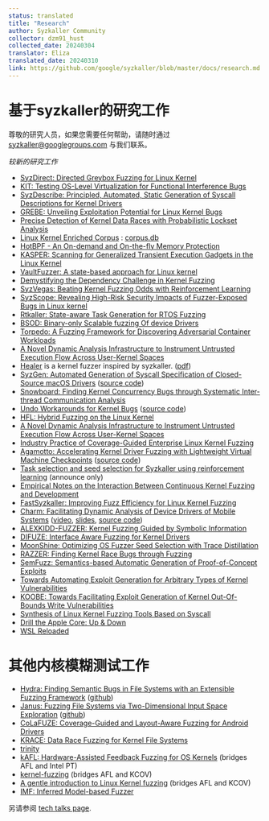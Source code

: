 ```yaml
---
status: translated
title: "Research"
author: Syzkaller Community
collector: dzm91_hust
collected_date: 20240304
translator: Eliza
translated_date: 20240310
link: https://github.com/google/syzkaller/blob/master/docs/research.md
---
```


# 基于syzkaller的研究工作

尊敬的研究人员，如果您需要任何帮助，请随时通过 syzkaller@googlegroups.com 与我们联系。

_较新的研究工作_
* [SyzDirect: Directed Greybox Fuzzing for Linux Kernel](https://dl.acm.org/doi/abs/10.1145/3576915.3623146)
* [KIT: Testing OS-Level Virtualization for Functional Interference Bugs](https://doi.org/10.1145/3575693.3575731)
* [SyzDescribe: Principled, Automated, Static Generation of Syscall Descriptions for Kernel Drivers](https://github.com/seclab-ucr/SyzDescribe)
* [GREBE: Unveiling Exploitation Potential for Linux Kernel Bugs](https://zplin.me/papers/GREBE.pdf)
* [Precise Detection of Kernel Data Races with Probabilistic Lockset Analysis](https://www.cs.columbia.edu/~gabe/files/oakland2023_pla.pdf)
* [Linux Kernel Enriched Corpus](https://github.com/cmu-pasta/linux-kernel-enriched-corpus) : [corpus.db](https://github.com/cmu-pasta/linux-kernel-enriched-corpus/raw/main/corpus.db)
* [HotBPF - An On-demand and On-the-fly Memory Protection](https://www.youtube.com/watch?v=1KSLTsgxaSU)
* [KASPER: Scanning for Generalized Transient Execution Gadgets in the Linux Kernel](https://www.vusec.net/projects/kasper/)
* [VaultFuzzer: A state-based approach for Linux kernel](https://hardenedvault.net/blog/2021-09-13-vaultfuzzer/)
* [Demystifying the Dependency Challenge in Kernel Fuzzing](https://conf.researchr.org/details/icse-2022/icse-2022-papers/89/Demystifying-the-Dependency-Challenge-in-Kernel-Fuzzing)
* [SyzVegas: Beating Kernel Fuzzing Odds with Reinforcement Learning](https://www.usenix.org/conference/usenixsecurity21/presentation/wang-daimeng)
* [SyzScope: Revealing High-Risk Security Impacts of Fuzzer-Exposed Bugs in Linux kernel](https://www.usenix.org/conference/usenixsecurity22/presentation/zou)
* [Rtkaller: State-aware Task Generation for RTOS Fuzzing](http://www.wingtecher.com/themes/WingTecherResearch/assets/papers/emsoft21.pdf)
* [BSOD: Binary-only Scalable fuzzing Of device Drivers](https://dmnk.co/raid21-bsod.pdf)
* [Torpedo: A Fuzzing Framework for Discovering Adversarial Container Workloads](https://vtechworks.lib.vt.edu/handle/10919/104159)
* [A Novel Dynamic Analysis Infrastructure to Instrument Untrusted Execution Flow Across User-Kernel Spaces](https://ieeexplore.ieee.org/abstract/document/9519439)
* [Healer](https://github.com/SunHao-0/healer) is a kernel fuzzer inspired by syzkaller. ([pdf](http://www.wingtecher.com/themes/WingTecherResearch/assets/papers/healer-sosp21.pdf))
* [SyzGen: Automated Generation of Syscall Specification of Closed-Source macOS Drivers](https://www.cs.ucr.edu/~zhiyunq/pub/ccs21_syzgen.pdf) ([source code](https://github.com/seclab-ucr/SyzGen_setup))
* [Snowboard: Finding Kernel Concurrency Bugs through Systematic Inter-thread Communication Analysis](https://dl.acm.org/doi/10.1145/3477132.3483549)
* [Undo Workarounds for Kernel Bugs](https://www.usenix.org/system/files/sec21fall-talebi.pdf) ([source code](https://trusslab.github.io/hecaton))
* [HFL: Hybrid Fuzzing on the Linux Kernel](https://www.ndss-symposium.org/wp-content/uploads/2020/02/24018-paper.pdf)
* [A Novel Dynamic Analysis Infrastructure to Instrument Untrusted Execution Flow Across User-Kernel Spaces](https://www.computer.org/csdl/proceedings-article/sp/2021/893400a402/1mbmHSlbmvK)
* [Industry Practice of Coverage-Guided Enterprise Linux Kernel Fuzzing](http://wingtecher.com/themes/WingTecherResearch/assets/papers/fse19-linux-kernel.pdf)
* [Agamotto: Accelerating Kernel Driver Fuzzing with Lightweight Virtual Machine Checkpoints](https://www.usenix.org/conference/usenixsecurity20/presentation/song) ([source code](https://github.com/securesystemslab/agamotto))
* [Task selection and seed selection for Syzkaller using reinforcement learning](https://groups.google.com/d/msg/syzkaller/eKPD4ZpJ66o/UqO_K-SMFwAJ) (announce only)
* [Empirical Notes on the Interaction Between Continuous Kernel Fuzzing and Development](http://users.utu.fi/kakrind/publications/19/vulnfuzz_camera.pdf)
* [FastSyzkaller: Improving Fuzz Efficiency for Linux Kernel Fuzzing](https://iopscience.iop.org/article/10.1088/1742-6596/1176/2/022013)
* [Charm: Facilitating Dynamic Analysis of Device Drivers of Mobile Systems](https://www.usenix.org/system/files/conference/usenixsecurity18/sec18-talebi.pdf)
([video](https://www.usenix.org/conference/usenixsecurity18/presentation/talebi),
[slides](https://www.usenix.org/sites/default/files/conference/protected-files/security18_slides_talebi.pdf),
[source code](https://trusslab.github.io/charm))
* [ALEXKIDD-FUZZER: Kernel Fuzzing Guided by Symbolic Information](https://www.cerias.purdue.edu/assets/symposium/2018-posters/829-D1B.pdf)
* [DIFUZE: Interface Aware Fuzzing for Kernel Drivers](https://acmccs.github.io/papers/p2123-corinaA.pdf)
* [MoonShine: Optimizing OS Fuzzer Seed Selection with Trace Distillation](http://www.cs.columbia.edu/~suman/docs/moonshine.pdf)
* [RAZZER: Finding Kernel Race Bugs through Fuzzing](https://lifeasageek.github.io/papers/jeong:razzer.pdf)
* [SemFuzz: Semantics-based Automatic Generation of Proof-of-Concept Exploits](https://www.informatics.indiana.edu/xw7/papers/p2139-you.pdf)
* [Towards Automating Exploit Generation for Arbitrary Types of Kernel Vulnerabilities](https://i.blackhat.com/us-18/Thu-August-9/us-18-Wu-Towards-Automating-Exploit-Generation-For-Arbitrary-Types-of-Kernel-Vulnerabilities-wp.pdf)
* [KOOBE: Towards Facilitating Exploit Generation of Kernel Out-Of-Bounds Write Vulnerabilities](https://www.usenix.org/system/files/sec20summer_chen-weiteng_prepub.pdf)
* [Synthesis of Linux Kernel Fuzzing Tools Based on Syscall](http://dpi-proceedings.com/index.php/dtcse/article/download/14990/14503)
* [Drill the Apple Core: Up & Down](https://i.blackhat.com/eu-18/Wed-Dec-5/eu-18-Juwei_Lin-Drill-The-Apple-Core.pdf)
* [WSL Reloaded](https://www.slideshare.net/AnthonyLAOUHINETSUEI/wsl-reloaded)

# 其他内核模糊测试工作

* [Hydra: Finding Semantic Bugs in File Systems with an Extensible Fuzzing Framework](https://squizz617.github.io/pubs/hydra-sosp19.pdf) ([github](https://github.com/sslab-gatech/hydra))
* [Janus: Fuzzing File Systems via Two-Dimensional Input Space Exploration](https://gts3.org/assets/papers/2019/xu:janus.pdf) ([github](https://github.com/sslab-gatech/janus))
* [CoLaFUZE: Coverage-Guided and Layout-Aware Fuzzing for Android Drivers](https://www.jstage.jst.go.jp/article/transinf/E104.D/11/E104.D_2021NGP0005/_pdf)
* [KRACE: Data Race Fuzzing for Kernel File Systems](https://www.cc.gatech.edu/~mxu80/pubs/xu:krace.pdf)
* [trinity](https://github.com/kernelslacker/trinity)
* [kAFL: Hardware-Assisted Feedback Fuzzing for OS Kernels](https://www.usenix.org/system/files/conference/usenixsecurity17/sec17-schumilo.pdf) (bridges AFL and Intel PT)
* [kernel-fuzzing](https://github.com/oracle/kernel-fuzzing) (bridges AFL and KCOV)
* [A gentle introduction to Linux Kernel fuzzing](https://blog.cloudflare.com/a-gentle-introduction-to-linux-kernel-fuzzing/) (bridges AFL and KCOV)
* [IMF: Inferred Model-based Fuzzer](https://acmccs.github.io/papers/p2345-hanA.pdf)

另请参阅 [tech talks page](/docs/talks.md).
